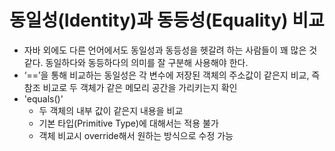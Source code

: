 # 동일성(Identity)과 동등성(Equality) 비교

* 자바 외에도 다른 언어에서도 동일성과 동등성을 헷갈려 하는 사람들이 꽤 많은 것 같다. 동일하다와 동등하다의 의미를 잘 구분해 사용해야 한다.
* ‘==’을 통해 비교하는 동일성은 각 변수에 저장된 객체의 주소값이 같은지 비교, 즉 참조 비교로 두 객체가 같은 메모리 공간을 가리키는지 확인
* 'equals()'
  * 두 객체의 내부 값이 같은지 내용을 비교
  * 기본 타입(Primitive Type)에 대해서는 적용 불가
  * 객체 비교시 override해서 원하는 방식으로 수정 가능
